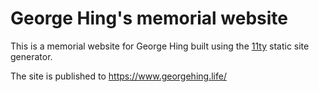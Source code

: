 # George Hing's memorial website

This is a memorial website for George Hing built using the [11ty](https://www.11ty.dev/) static site generator.

The site is published to https://www.georgehing.life/
